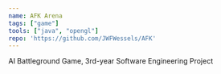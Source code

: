 ```yaml
---
name: AFK Arena
tags: ["game"]
tools: ["java", "opengl"]
repo: 'https://github.com/JWFWessels/AFK'
---
```

AI Battleground Game, 3rd-year Software Engineering Project
